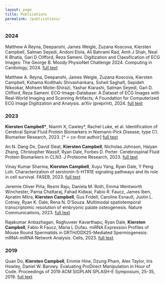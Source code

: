 ```yaml
---
layout: page
title: Publications
permalink: /publications/
---
```

### 2024
Matthew A Reyna, Deepanshi, James Weigle, Zuzana Koscova, Kiersten Campbell, Salman Seyedi, Andoni Elola, Ali Bahrami Rad, Amit J Shah, Neal K Bhatia, Gari D Clifford, Reza Sameni. Digitization and Classification of ECG Images: The George B. Moody PhysioNet Challenge 2024. Computing in Cardiology, 2024. [full text](https://www.cinc.org/archives/2024/pdf/CinC2024-011.pdf)

Matthew A. Reyna, Deepanshi, James Weigle, Zuzana Koscova, Kiersten Campbell, Kshama Kodthalu Shivashankara, Soheil Saghafi, Sepideh Nikookar, Mohsen Motie-Shirazi, Yashar Kiarashi, Salman Seyedi, Gari D. Clifford, Reza Sameni. ECG-Image-Database: A Dataset of ECG Images with Real-World Imaging and Scanning Artifacts; A Foundation for Computerized ECG Image Digitization and Analysis. arXiv (preprint), 2024. [full text](https://doi.org/10.48550/arXiv.2409.16612)

### 2023
**Kiersten Campbell\***, Niamh X, Cawley\*, Rachel Luke, et al. Identification of Cerebral Spinal Fluid Protein Biomarkers in Niemann-Pick Disease, type C1. Biomarker Research, 2023. \[\* = co-first author\]
[full text](https://biomarkerres.biomedcentral.com/articles/10.1186/s40364-023-00448-x)

An N. Dang Do, David Sleat, **Kiersten Campbell**, Nicholas Johnson, Haiyan Zhang, Christopher Wassif, Ryan Dale, Forbes D. Porter. Cerebrospinal Fluid Protein Biomarkers in CLN3. J Proteome Research, 2023.
[full text](https://pubs.acs.org/doi/10.1021/acs.jproteome.3c00199)

Vinay Kumar Sharma, **Kiersten Campbell**, Xuyu Yang, Ryan Dale, Y Peng Loh. Characterization of serotonin-5-HTR1E signaling pathways and its role in cell survival. FASEB, 2023.
[full text](https://faseb.onlinelibrary.wiley.com/doi/10.1096/fj.202300128R)

Jeremie Oliver Piña, Resmi Raju, Daniela M. Roth, Emma Wentworth Winchester, Parna Chattaraj, Fahad Kidwai, Fabio R. Faucz, James Iben, Apratim Mitra, **Kiersten Campbell**, Gus Fridell, Caroline Esnault, Justin L. Cotney, Ryan K. Dale, Rena N. D’Souza. Multimodal spatiotemporal transcriptomic resolution of embryonic palate osteogenesis. Nature Communications, 2023.
[full text](https://www.nature.com/articles/s41467-023-41349-9)

Rajakumar Anbazhagan, Raghuveer Kavarthapu, Ryan Dale, **Kiersten Campbell**, Fabio R Faucz, Maria L Dufau. miRNA Expression Profiles of Mouse Round Spermatids in GRTH/DDX25-Mediated Spermiogenesis: mRNA-miRNA Network Analysis. Cells, 2023.
[full text](https://www.ncbi.nlm.nih.gov/pmc/articles/PMC10001410/)

### 2019
Quan Do, **Kiersten Campbell**, Emmie Hine, Dzung Pham, Alex Taylor, Iris Howley, Daniel W. Barowy. Evaluating ProDirect Manipulation in Hour of Code. Proceedings of 2019 ACM SIGPLAN SPLASH-E Symposium, 25-35, 2019.
[full text](https://dl.acm.org/doi/10.1145/3358711.3361623#:~:text=We%20conclude%20that%20within%20the,design%20for%20this%20age%20group.)
